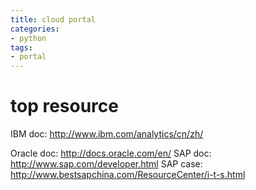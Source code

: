 ```yaml
---
title: cloud portal
categories:
- python
tags:
- portal
---
```


# top resource

IBM doc:
http://www.ibm.com/analytics/cn/zh/

Oracle doc: http://docs.oracle.com/en/
SAP doc: http://www.sap.com/developer.html
SAP case: http://www.bestsapchina.com/ResourceCenter/i-t-s.html